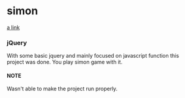 # simon
[a link](https://mahrusferdous.github.io/simon)

### jQuery
With some basic jquery and mainly focused on javascript function this project was done. You play simon game with it.

#### NOTE
Wasn't able to make the project run properly.
